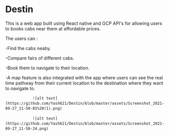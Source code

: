 # Destin

This is a web app built using React native and GCP API's for allowing users to books cabs near them at affordable prices.

The users can :

-Find the cabs neaby.

-Compare fairs of different cabs.

-Book them to navigate to their location.

-A map feature is also integrated with the app where users can see the real time pathway from their current location to the destination where they want to navigate   to.

                ![alt text](https://github.com/Yash621/Destin/blob/master/assets/Screenshot_2021-09-27_11-50-01%20(1).png)   

                ![alt text](https://github.com/Yash621/Destin/blob/master/assets/Screenshot_2021-09-27_11-50-24.png)
